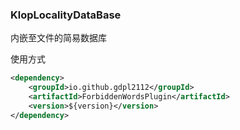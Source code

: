### KlopLocalityDataBase

内嵌至文件的简易数据库

使用方式

```xml
<dependency>
    <groupId>io.github.gdpl2112</groupId>
    <artifactId>ForbiddenWordsPlugin</artifactId>
    <version>${version}</version>
</dependency>
```